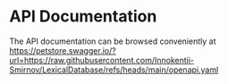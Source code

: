 # API Documentation
The API documentation can be browsed conveniently at https://petstore.swagger.io/?url=https://raw.githubusercontent.com/Innokentii-Smirnov/LexicalDatabase/refs/heads/main/openapi.yaml

